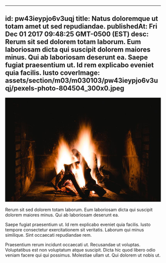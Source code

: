 
---
id: pw43ieypjo6v3uqj
title: Natus doloremque ut totam amet ut sed repudiandae.
publishedAt: Fri Dec 01 2017 09:48:25 GMT-0500 (EST)
desc: Rerum sit sed dolorem totam laborum. Eum laboriosam dicta qui suscipit dolorem maiores minus. Qui ab laboriosam deserunt ea. Saepe fugiat praesentium ut. Id rem explicabo eveniet quia facilis. Iusto
coverImage: assets/section/m03/m030103/pw43ieypjo6v3uqj/pexels-photo-804504_300x0.jpeg
---

![image from pexels.com](assets/section/m03/m030103/pw43ieypjo6v3uqj/pexels-photo-804504.jpeg)

Rerum sit sed dolorem totam laborum. Eum laboriosam dicta qui suscipit dolorem maiores minus. Qui ab laboriosam deserunt ea.
 
Saepe fugiat praesentium ut. Id rem explicabo eveniet quia facilis. Iusto tempore consectetur exercitationem sit veritatis. Laborum qui minus similique. Sint occaecati repudiandae rem.
 
Praesentium rerum incidunt occaecati ut. Recusandae ut voluptas. Voluptatibus est non voluptatum atque suscipit. Dicta hic quod libero odio veniam facere qui qui possimus. Molestiae ullam ut. Qui dolorem ut nobis ut.

